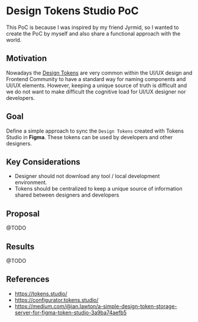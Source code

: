 # Design Tokens Studio PoC

This PoC is because I was inspired by my friend Jyrmid, so I wanted to create the PoC by myself and also share a functional approach with the world.

## Motivation

Nowadays the [Design Tokens](https://thedesignsystem.guide/design-tokens) are very common within the UI/UX design and Frontend Community to have a standard way for naming components and UI/UX elements. However, keeping a unique source of truth is difficult and we do not want to make difficult the cognitive load for UI/UX designer nor developers.

## Goal

Define a simple approach to sync the `Design Tokens` created with Tokens Studio in **Figma**. These tokens can be used by developers and other designers.

## Key Considerations

- Designer should not download any tool / local development environment.
- Tokens should be centralized to keep a unique source of information shared between designers and developers

## Proposal

@TODO

## Results

@TODO

## References

- https://tokens.studio/
- https://configurator.tokens.studio/
- https://medium.com/@ian.lawton/a-simple-design-token-storage-server-for-figma-token-studio-3a9ba74aefb5
